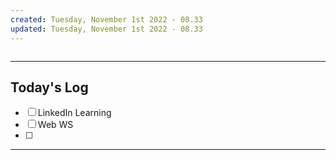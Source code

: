 ```yaml
---
created: Tuesday, November 1st 2022 - 08.33
updated: Tuesday, November 1st 2022 - 08.33
---
```

```toc
```

---
Today's Log
---
- [ ]  LinkedIn Learning
- [ ]  Web WS
- [ ]  

---
